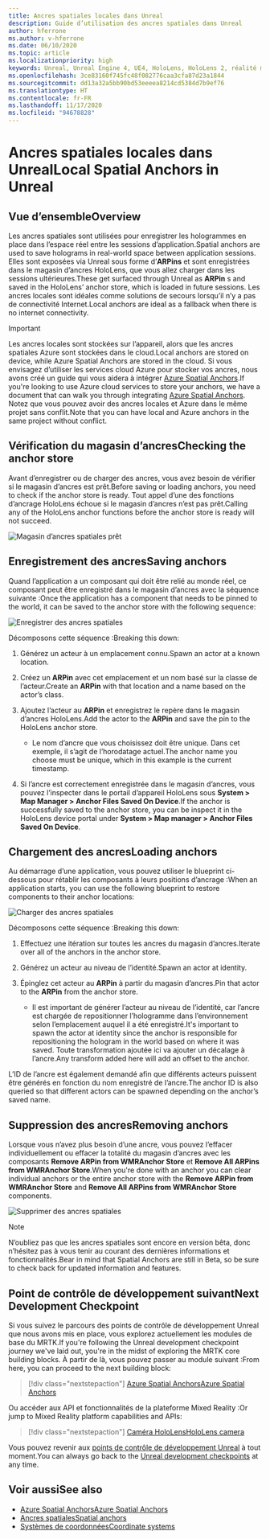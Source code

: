 ```yaml
---
title: Ancres spatiales locales dans Unreal
description: Guide d’utilisation des ancres spatiales dans Unreal
author: hferrone
ms.author: v-hferrone
ms.date: 06/10/2020
ms.topic: article
ms.localizationpriority: high
keywords: Unreal, Unreal Engine 4, UE4, HoloLens, HoloLens 2, réalité mixte, développement, fonctionnalités, documentation, guides, hologrammes, ancres spatiales, casque de réalité mixte, casque windows mixed reality, casque de réalité virtuelle
ms.openlocfilehash: 3ce83160f745fc48f082776caa3cfa87d23a1844
ms.sourcegitcommit: dd13a32a5bb90bd53eeeea8214cd5384d7b9ef76
ms.translationtype: HT
ms.contentlocale: fr-FR
ms.lasthandoff: 11/17/2020
ms.locfileid: "94678828"
---
```

# <a name="local-spatial-anchors-in-unreal"></a><span data-ttu-id="d2e02-104">Ancres spatiales locales dans Unreal</span><span class="sxs-lookup"><span data-stu-id="d2e02-104">Local Spatial Anchors in Unreal</span></span>

## <a name="overview"></a><span data-ttu-id="d2e02-105">Vue d’ensemble</span><span class="sxs-lookup"><span data-stu-id="d2e02-105">Overview</span></span>

<span data-ttu-id="d2e02-106">Les ancres spatiales sont utilisées pour enregistrer les hologrammes en place dans l’espace réel entre les sessions d’application.</span><span class="sxs-lookup"><span data-stu-id="d2e02-106">Spatial anchors are used to save holograms in real-world space between application sessions.</span></span> <span data-ttu-id="d2e02-107">Elles sont exposées via Unreal sous forme d’**ARPins** et sont enregistrées dans le magasin d’ancres HoloLens, que vous allez charger dans les sessions ultérieures.</span><span class="sxs-lookup"><span data-stu-id="d2e02-107">These get surfaced through Unreal as **ARPin** s and saved in the HoloLens’ anchor store, which is loaded in future sessions.</span></span> <span data-ttu-id="d2e02-108">Les ancres locales sont idéales comme solutions de secours lorsqu’il n’y a pas de connectivité Internet.</span><span class="sxs-lookup"><span data-stu-id="d2e02-108">Local anchors are ideal as a fallback when there is no internet connectivity.</span></span>

> [!IMPORTANT]
> <span data-ttu-id="d2e02-109">Les ancres locales sont stockées sur l’appareil, alors que les ancres spatiales Azure sont stockées dans le cloud.</span><span class="sxs-lookup"><span data-stu-id="d2e02-109">Local anchors are stored on device, while Azure Spatial Anchors are stored in the cloud.</span></span> <span data-ttu-id="d2e02-110">Si vous envisagez d’utiliser les services cloud Azure pour stocker vos ancres, nous avons créé un guide qui vous aidera à intégrer [Azure Spatial Anchors](unreal-azure-spatial-anchors.md).</span><span class="sxs-lookup"><span data-stu-id="d2e02-110">If you're looking to use Azure cloud services to store your anchors, we have a document that can walk you through integrating [Azure Spatial Anchors](unreal-azure-spatial-anchors.md).</span></span> <span data-ttu-id="d2e02-111">Notez que vous pouvez avoir des ancres locales et Azure dans le même projet sans conflit.</span><span class="sxs-lookup"><span data-stu-id="d2e02-111">Note that you can have local and Azure anchors in the same project without conflict.</span></span>

## <a name="checking-the-anchor-store"></a><span data-ttu-id="d2e02-112">Vérification du magasin d’ancres</span><span class="sxs-lookup"><span data-stu-id="d2e02-112">Checking the anchor store</span></span>

<span data-ttu-id="d2e02-113">Avant d’enregistrer ou de charger des ancres, vous avez besoin de vérifier si le magasin d’ancres est prêt.</span><span class="sxs-lookup"><span data-stu-id="d2e02-113">Before saving or loading anchors, you need to check if the anchor store is ready.</span></span>  <span data-ttu-id="d2e02-114">Tout appel d’une des fonctions d’ancrage HoloLens échoue si le magasin d’ancres n’est pas prêt.</span><span class="sxs-lookup"><span data-stu-id="d2e02-114">Calling any of the HoloLens anchor functions before the anchor store is ready will not succeed.</span></span>  

![Magasin d’ancres spatiales prêt](images/unreal-spatialanchors-store-ready.PNG)

## <a name="saving-anchors"></a><span data-ttu-id="d2e02-116">Enregistrement des ancres</span><span class="sxs-lookup"><span data-stu-id="d2e02-116">Saving anchors</span></span>

<span data-ttu-id="d2e02-117">Quand l’application a un composant qui doit être relié au monde réel, ce composant peut être enregistré dans le magasin d’ancres avec la séquence suivante :</span><span class="sxs-lookup"><span data-stu-id="d2e02-117">Once the application has a component that needs to be pinned to the world, it can be saved to the anchor store with the following sequence:</span></span> 

![Enregistrer des ancres spatiales](images/unreal-spatialanchors-save.PNG)

<span data-ttu-id="d2e02-119">Décomposons cette séquence :</span><span class="sxs-lookup"><span data-stu-id="d2e02-119">Breaking this down:</span></span>
1. <span data-ttu-id="d2e02-120">Générez un acteur à un emplacement connu.</span><span class="sxs-lookup"><span data-stu-id="d2e02-120">Spawn an actor at a known location.</span></span>
2. <span data-ttu-id="d2e02-121">Créez un **ARPin** avec cet emplacement et un nom basé sur la classe de l’acteur.</span><span class="sxs-lookup"><span data-stu-id="d2e02-121">Create an **ARPin** with that location and a name based on the actor’s class.</span></span> 
3. <span data-ttu-id="d2e02-122">Ajoutez l’acteur au **ARPin** et enregistrez le repère dans le magasin d’ancres HoloLens.</span><span class="sxs-lookup"><span data-stu-id="d2e02-122">Add the actor to the **ARPin** and save the pin to the HoloLens anchor store.</span></span>  
    * <span data-ttu-id="d2e02-123">Le nom d’ancre que vous choisissez doit être unique. Dans cet exemple, il s’agit de l’horodatage actuel.</span><span class="sxs-lookup"><span data-stu-id="d2e02-123">The anchor name you choose must be unique, which in this example is the current timestamp.</span></span> 

4. <span data-ttu-id="d2e02-124">Si l’ancre est correctement enregistrée dans le magasin d’ancres, vous pouvez l’inspecter dans le portail d’appareil HoloLens sous **System > Map Manager > Anchor Files Saved On Device**.</span><span class="sxs-lookup"><span data-stu-id="d2e02-124">If the anchor is successfully saved to the anchor store, you can be inspect it in the HoloLens device portal under **System > Map manager > Anchor Files Saved On Device**.</span></span> 

## <a name="loading-anchors"></a><span data-ttu-id="d2e02-125">Chargement des ancres</span><span class="sxs-lookup"><span data-stu-id="d2e02-125">Loading anchors</span></span>

<span data-ttu-id="d2e02-126">Au démarrage d’une application, vous pouvez utiliser le blueprint ci-dessous pour rétablir les composants à leurs positions d’ancrage :</span><span class="sxs-lookup"><span data-stu-id="d2e02-126">When an application starts, you can use the following blueprint to restore components to their anchor locations:</span></span>

![Charger des ancres spatiales](images/unreal-spatialanchors-load.PNG)

<span data-ttu-id="d2e02-128">Décomposons cette séquence :</span><span class="sxs-lookup"><span data-stu-id="d2e02-128">Breaking this down:</span></span>
1. <span data-ttu-id="d2e02-129">Effectuez une itération sur toutes les ancres du magasin d’ancres.</span><span class="sxs-lookup"><span data-stu-id="d2e02-129">Iterate over all of the anchors in the anchor store.</span></span> 
2. <span data-ttu-id="d2e02-130">Générez un acteur au niveau de l’identité.</span><span class="sxs-lookup"><span data-stu-id="d2e02-130">Spawn an actor at identity.</span></span>
3. <span data-ttu-id="d2e02-131">Épinglez cet acteur au **ARPin** à partir du magasin d’ancres.</span><span class="sxs-lookup"><span data-stu-id="d2e02-131">Pin that actor to the **ARPin** from the anchor store.</span></span>  

    * <span data-ttu-id="d2e02-132">Il est important de générer l’acteur au niveau de l’identité, car l’ancre est chargée de repositionner l’hologramme dans l’environnement selon l’emplacement auquel il a été enregistré.</span><span class="sxs-lookup"><span data-stu-id="d2e02-132">It's important to spawn the actor at identity since the anchor is responsible for repositioning the hologram in the world based on where it was saved.</span></span> <span data-ttu-id="d2e02-133">Toute transformation ajoutée ici va ajouter un décalage à l’ancre.</span><span class="sxs-lookup"><span data-stu-id="d2e02-133">Any transform added here will add an offset to the anchor.</span></span> 

<span data-ttu-id="d2e02-134">L’ID de l’ancre est également demandé afin que différents acteurs puissent être générés en fonction du nom enregistré de l’ancre.</span><span class="sxs-lookup"><span data-stu-id="d2e02-134">The anchor ID is also queried so that different actors can be spawned depending on the anchor’s saved name.</span></span> 

## <a name="removing-anchors"></a><span data-ttu-id="d2e02-135">Suppression des ancres</span><span class="sxs-lookup"><span data-stu-id="d2e02-135">Removing anchors</span></span> 

<span data-ttu-id="d2e02-136">Lorsque vous n’avez plus besoin d’une ancre, vous pouvez l’effacer individuellement ou effacer la totalité du magasin d’ancres avec les composants **Remove ARPin from WMRAnchor Store** et **Remove All ARPins from WMRAnchor Store**.</span><span class="sxs-lookup"><span data-stu-id="d2e02-136">When you're done with an anchor you can clear individual anchors or the entire anchor store with the **Remove ARPin from WMRAnchor Store** and **Remove All ARPins from WMRAnchor Store** components.</span></span>

![Supprimer des ancres spatiales](images/unreal-spatialanchors-remove.PNG)

> [!NOTE]
> <span data-ttu-id="d2e02-138">N’oubliez pas que les ancres spatiales sont encore en version bêta, donc n’hésitez pas à vous tenir au courant des dernières informations et fonctionnalités.</span><span class="sxs-lookup"><span data-stu-id="d2e02-138">Bear in mind that Spatial Anchors are still in Beta, so be sure to check back for updated information and features.</span></span>

## <a name="next-development-checkpoint"></a><span data-ttu-id="d2e02-139">Point de contrôle de développement suivant</span><span class="sxs-lookup"><span data-stu-id="d2e02-139">Next Development Checkpoint</span></span>

<span data-ttu-id="d2e02-140">Si vous suivez le parcours des points de contrôle de développement Unreal que nous avons mis en place, vous explorez actuellement les modules de base du MRTK.</span><span class="sxs-lookup"><span data-stu-id="d2e02-140">If you're following the Unreal development checkpoint journey we've laid out, you're in the midst of exploring the MRTK core building blocks.</span></span> <span data-ttu-id="d2e02-141">À partir de là, vous pouvez passer au module suivant :</span><span class="sxs-lookup"><span data-stu-id="d2e02-141">From here, you can proceed to the next building block:</span></span> 

> [!div class="nextstepaction"]
> [<span data-ttu-id="d2e02-142">Azure Spatial Anchors</span><span class="sxs-lookup"><span data-stu-id="d2e02-142">Azure Spatial Anchors</span></span>](unreal-azure-spatial-anchors.md)

<span data-ttu-id="d2e02-143">Ou accéder aux API et fonctionnalités de la plateforme Mixed Reality :</span><span class="sxs-lookup"><span data-stu-id="d2e02-143">Or jump to Mixed Reality platform capabilities and APIs:</span></span>

> [!div class="nextstepaction"]
> [<span data-ttu-id="d2e02-144">Caméra HoloLens</span><span class="sxs-lookup"><span data-stu-id="d2e02-144">HoloLens camera</span></span>](unreal-hololens-camera.md)

<span data-ttu-id="d2e02-145">Vous pouvez revenir aux [points de contrôle de développement Unreal](unreal-development-overview.md#2-core-building-blocks) à tout moment.</span><span class="sxs-lookup"><span data-stu-id="d2e02-145">You can always go back to the [Unreal development checkpoints](unreal-development-overview.md#2-core-building-blocks) at any time.</span></span>

## <a name="see-also"></a><span data-ttu-id="d2e02-146">Voir aussi</span><span class="sxs-lookup"><span data-stu-id="d2e02-146">See also</span></span>
* [<span data-ttu-id="d2e02-147">Azure Spatial Anchors</span><span class="sxs-lookup"><span data-stu-id="d2e02-147">Azure Spatial Anchors</span></span>](unreal-azure-spatial-anchors.md)
* [<span data-ttu-id="d2e02-148">Ancres spatiales</span><span class="sxs-lookup"><span data-stu-id="d2e02-148">Spatial anchors</span></span>](../../design/spatial-anchors.md)
* [<span data-ttu-id="d2e02-149">Systèmes de coordonnées</span><span class="sxs-lookup"><span data-stu-id="d2e02-149">Coordinate systems</span></span>](../../design/coordinate-systems.md)
